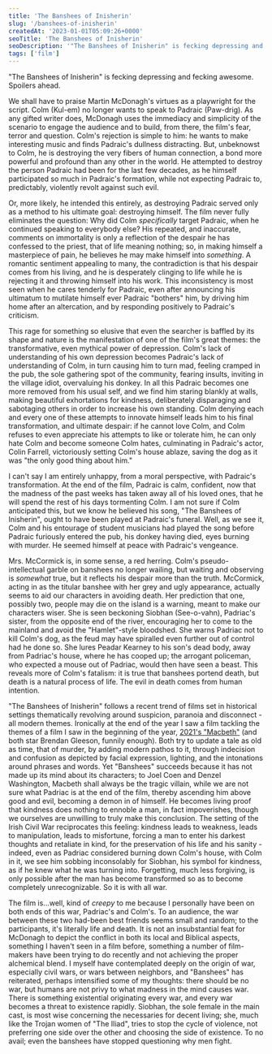 ```yaml
---
title: 'The Banshees of Inisherin'
slug: '/banshees-of-inisherin'
createdAt: '2023-01-01T05:09:26+0000'
seoTitle: 'The Banshees of Inisherin'
seoDescription: '"The Banshees of Inisherin" is fecking depressing and fecking awesome.'
tags: ['film']
---
```


"The Banshees of Inisherin" is fecking depressing and fecking awesome. Spoilers ahead.

We shall have to praise Martin McDonagh's virtues as a playwright for the script. Colm (Kul-em) no longer wants to speak to Padraic (Paw-drig). As any gifted writer does, McDonagh uses the immediacy and simplicity of the scenario to engage the audience and to build, from there, the film's fear, terror and question. Colm's rejection is simple to him: he wants to make interesting music and finds Padraic's dullness distracting. But, unbeknowst to Colm, he is destroying the very fibers of human connection, a bond more powerful and profound than any other in the world. He attempted to destroy the person Padraic had been for the last few decades, as he himself participated so much in Padraic's formation, while not expecting Padraic to, predictably, violently revolt against such evil.

Or, more likely, he intended this entirely, as destroying Padraic served only as a method to his ultimate goal: destroying himself. The film never fully eliminates the question: Why did Colm _specifically_ target Padraic, when he continued speaking to everybody else? His repeated, and inaccurate, comments on immortality is only a reflection of the despair he has confessed to the priest, that of life meaning nothing; so, in making himself a masterpiece of pain, he believes he may make himself into _something_. A romantic sentiment appealing to many, the contradiction is that his despair comes from his living, and he is desperately clinging to life while he is rejecting it and throwing himself into his work. This inconsistency is most seen when he cares tenderly for Padraic, even after announcing his ultimatum to mutilate himself ever Padraic "bothers" him, by driving him home after an altercation, and by responding positively to Padraic's criticism.

This rage for something so elusive that even the searcher is baffled by its shape and nature is the manifestation of one of the film's great themes: the transformative, even mythical power of depression. Colm's lack of understanding of his own depression becomes Padraic's lack of understanding of Colm, in turn causing him to turn mad, feeling cramped in the pub, the sole gathering spot of the community, fearing insults, inviting in the village idiot, overvaluing his donkey. In all this Padraic becomes one more removed from his usual self, and we find him staring blankly at walls, making beautiful exhortations for kindness, deliberately disparaging and sabotaging others in order to increase his own standing. Colm denying each and every one of these attempts to innovate himself leads him to his final transformation, and ultimate despair: if he cannot love Colm, and Colm refuses to even appreciate his attempts to like or tolerate him, he can only hate Colm and become someone Colm hates, culminating in Padraic's actor, Colin Farrell, victoriously setting Colm's house ablaze, saving the dog as it was "the only good thing about him."

I can't say I am entirely unhappy, from a moral perspective, with Padraic's transformation. At the end of the film, Padraic is calm, confident, now that the madness of the past weeks has taken away all of his loved ones, that he will spend the rest of his days tormenting Colm. I am not sure if Colm anticipated this, but we know he believed his song, "The Banshees of Inisherin", ought to have been played at Padraic's funeral. Well, as we see it, Colm and his entourage of student musicians had played the song before Padraic furiously entered the pub, his donkey having died, eyes burning with murder. He seemed himself at peace with Padraic's vengeance.

Mrs. McCormick is, in some sense, a red herring. Colm's pseudo-intellectual garble on banshees no longer wailing, but waiting and observing is _somewhat_ true, but it reflects his despair more than the truth. McCormick, acting in as the titular banshee with her grey and ugly appearance, actually seems to aid our characters in avoiding death. Her prediction that one, possibly two, people may die on the island is a warning, meant to make our characters wiser. She is seen beckoning Siobhan (See-o-vahn), Padriac's sister, from the opposite end of the river, encouraging her to come to the mainland and avoid the "Hamlet"-style bloodshed. She warns Padriac not to kill Colm's dog, as the feud may have spiralled even further out of control had he done so. She lures Peadar Kearney to his son's dead body, away from Padriac's house, where he has cooped up; the arrogant policeman, who expected a mouse out of Padriac, would then have seen a beast. This reveals more of Colm's fatalism: it is true that banshees portend death, but death is a natural process of life. The evil in death comes from human intention.

"The Banshees of Inisherin" follows a recent trend of films set in historical settings thematically revolving around suspicion, paranoia and disconnect - all modern themes. Ironically at the end of the year I saw a film tackling the themes of a film I saw in the beginning of the year, <a href="/macbeth-film-2021" target="_blank" rel="noopener noreferrer">2021's "Macbeth"</a> (and both star Brendan Gleeson, funnily enough). Both try to update a tale as old as time, that of murder, by adding modern pathos to it, through indecision and confusion as depicted by facial expression, lighting, and the intonations around phrases and words. Yet "Banshees" succeeds because it has not made up its mind about its characters; to Joel Coen and Denzel Washington, Macbeth shall always be the tragic villain, while we are not sure what Padriac is at the end of the film, thereby ascending him above good and evil, becoming a demon in of himself. He becomes living proof that kindness does nothing to ennoble a man, in fact impoverishes, though we ourselves are unwilling to truly make this conclusion. The setting of the Irish Civil War reciprocates this feeling: kindness leads to weakness, leads to manipulation, leads to misfortune, forcing a man to enter his darkest thoughts and retaliate in kind, for the preservation of his life and his sanity - indeed, even as Padriac considered burning down Colm's house, with Colm in it, we see him sobbing inconsolably for Siobhan, his symbol for kindness, as if he knew what he was turning into. Forgetting, much less forgiving, is only possible after the man has become transformed so as to become completely unrecognizable. So it is with all war.

The film is...well, kind of _creepy_ to me because I personally have been on both ends of this war, Padriac's and Colm's. To an audience, the war between these two had-been best friends seems small and random; to the participants, it's literally life and death. It is not an insubstantial feat for McDonagh to depict the conflict in both its local and Biblical aspects, something I haven't seen in a film before, something a number of film-makers have been trying to do recently and not achieving the proper alchemical blend. I myself have contemplated deeply on the origin of war, especially civil wars, or wars between neighbors, and "Banshees" has reiterated, perhaps intensified some of my thoughts: there should be no war, but humans are not privy to what madness in the mind causes war. There is something existential originating every war, and every war becomes a threat to existence rapidly. Siobhan, the sole female in the main cast, is most wise concerning the necessaries for decent living; she, much like the Trojan women of "The Iliad", tries to stop the cycle of violence, not preferring one side over the other and choosing the side of existence. To no avail; even the banshees have stopped questioning why men fight.
